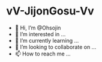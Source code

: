 # vV-JijonGosu-Vv
- 👋 Hi, I’m @Ohsojin
- 👀 I’m interested in ...
- 🌱 I’m currently learning ...
- 💞️ I’m looking to collaborate on ...
- 📫 How to reach me ...
